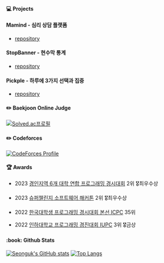 <h4> 💻 Projects </h4>

<h4> Mamind - 심리 상담 플랫폼 </h4>

- [repository](https://github.com/pseong/mamindBackSpring)

<h4> StopBanner - 현수막 통계 </h4>

- [repository](https://github.com/pseong/stop-banner-backend)

<h4> Pickple - 하루에 3가지 선택과 집중 </h4>

- [repository](https://github.com/pseong/pick-three-backend)

<h4> ✏️ Baekjoon Online Judge </h4>
  
[![Solved.ac프로필](http://mazassumnida.wtf/api/v2/generate_badge?boj=pseong)](https://solved.ac/pseong)
<h4> ✏️ Codeforces </h4>
  
[![CodeForces Profile](https://cf.leed.at?id=pseong)](https://codeforces.com/profile/pseong)
<h4> 🏆 Awards </h4>

- 2023 <a href="https://github.com/pseong/pseong/blob/main/images/2022%EA%B2%BD%EC%9D%B8%EC%A7%80%EC%97%AD6%EA%B0%9C%EB%8C%80%ED%95%99%EC%97%B0%ED%95%A9%ED%94%84%EB%A1%9C%EA%B7%B8%EB%9E%98%EB%B0%8D%EA%B2%BD%EC%8B%9C%EB%8C%80%ED%9A%8C.jpg?raw=true">경인지역 6개 대학 연합 프로그래밍 경시대회</a> 2위 🎖️최우수상

- 2023 <a href="https://github.com/pseong/pseong/blob/main/images/2023%EC%8A%88%ED%8D%BC%EC%B1%8C%EB%A6%B0%EC%A7%80%EC%86%8C%ED%94%84%ED%8A%B8%EC%9B%A8%EC%96%B4%ED%95%B4%EC%BB%A4%ED%86%A4.jpg?raw=true">슈퍼챌린지 소프트웨어 해커톤</a> 2위 🎖️최우수상
  
- 2022 <a href="https://github.com/pseong/pseong/blob/main/images/2022%ED%95%9C%EA%B5%AD%EB%8C%80%ED%95%99%EC%83%9D%ED%94%84%EB%A1%9C%EA%B7%B8%EB%9E%98%EB%B0%8D%EA%B2%BD%EC%8B%9C%EB%8C%80%ED%9A%8C.jpg?raw=true">한국대학생 프로그래밍 경시대회 본선 ICPC</a> 35위
  
- 2022 <a href="https://github.com/pseong/pseong/blob/main/images/2022%EC%9D%B8%ED%95%98%EB%8C%80%ED%95%99%EA%B5%90%ED%94%84%EB%A1%9C%EA%B7%B8%EB%9E%98%EB%B0%8D%EA%B2%BD%EC%A7%84%EB%8C%80%ED%9A%8C.jpg?raw=true">인하대학교 프로그래밍 경진대회 IUPC</a> 3위 🎖️금상

<h4>:book: Github Stats</h4>

[![Seonguk's GitHub stats](https://github-readme-stats.vercel.app/api?username=pseong&hide_title=true&show_icons=true&include_all_commits=true&disable_animations=true&theme=buefy)](https://github.com/pseong/github-readme-stats)
[![Top Langs](https://github-readme-stats.vercel.app/api/top-langs/?username=pseong&layout=compact)](https://github.com/pseong/github-readme-stats)
